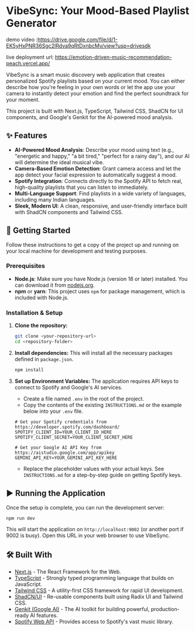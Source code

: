 # VibeSync: Your Mood-Based Playlist Generator
demo video :https://drive.google.com/file/d/1-EK5yHxPNR36Sgc2lRdva9qRtDxnbcMv/view?usp=drivesdk 

live deployment url: https://emotion-driven-music-recommendation-peach.vercel.app/

VibeSync is a smart music discovery web application that creates personalized Spotify playlists based on your current mood. You can either describe how you're feeling in your own words or let the app use your camera to instantly detect your emotion and find the perfect soundtrack for your moment.

This project is built with Next.js, TypeScript, Tailwind CSS, ShadCN for UI components, and Google's Genkit for the AI-powered mood analysis.

## ✨ Features

- **AI-Powered Mood Analysis**: Describe your mood using text (e.g., "energetic and happy," "a bit tired," "perfect for a rainy day"), and our AI will determine the ideal musical vibe.
- **Camera-Based Emotion Detection**: Grant camera access and let the app detect your facial expression to automatically suggest a mood.
- **Spotify Integration**: Connects directly to the Spotify API to fetch real, high-quality playlists that you can listen to immediately.
- **Multi-Language Support**: Find playlists in a wide variety of languages, including many Indian languages.
- **Sleek, Modern UI**: A clean, responsive, and user-friendly interface built with ShadCN components and Tailwind CSS.

## 🚀 Getting Started

Follow these instructions to get a copy of the project up and running on your local machine for development and testing purposes.

### Prerequisites

- **Node.js**: Make sure you have Node.js (version 18 or later) installed. You can download it from [nodejs.org](https://nodejs.org/).
- **npm** or **yarn**: This project uses `npm` for package management, which is included with Node.js.

### Installation & Setup

1.  **Clone the repository:**
    ```bash
    git clone <your-repository-url>
    cd <repository-folder>
    ```

2.  **Install dependencies:**
    This will install all the necessary packages defined in `package.json`.
    ```bash
    npm install
    ```

3.  **Set up Environment Variables:**
    The application requires API keys to connect to Spotify and Google's AI services.

    - Create a file named `.env` in the root of the project.
    - Copy the contents of the existing `INSTRUCTIONS.md` or the example below into your `.env` file.

    ```env
    # Get your Spotify credentials from https://developer.spotify.com/dashboard/
    SPOTIFY_CLIENT_ID=YOUR_CLIENT_ID_HERE
    SPOTIFY_CLIENT_SECRET=YOUR_CLIENT_SECRET_HERE

    # Get your Google AI API Key from https://aistudio.google.com/app/apikey
    GEMINI_API_KEY=YOUR_GEMINI_API_KEY_HERE
    ```

    - Replace the placeholder values with your actual keys. See `INSTRUCTIONS.md` for a step-by-step guide on getting Spotify keys.

## ▶️ Running the Application

Once the setup is complete, you can run the development server:

```bash
npm run dev
```

This will start the application on `http://localhost:9002` (or another port if 9002 is busy). Open this URL in your web browser to use VibeSync.

## 🛠️ Built With

- [Next.js](https://nextjs.org/) - The React Framework for the Web.
- [TypeScript](https://www.typescriptlang.org/) - Strongly typed programming language that builds on JavaScript.
- [Tailwind CSS](https://tailwindcss.com/) - A utility-first CSS framework for rapid UI development.
- [ShadCN/UI](https://ui.shadcn.com/) - Re-usable components built using Radix UI and Tailwind CSS.
- [Genkit (Google AI)](https://firebase.google.com/docs/genkit) - The AI toolkit for building powerful, production-ready AI features.
- [Spotify Web API](https://developer.spotify.com/documentation/web-api) - Provides access to Spotify's vast music library.
